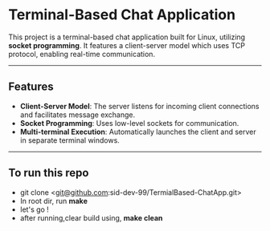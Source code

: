 # Terminal-Based Chat Application

This project is a terminal-based chat application built for Linux, utilizing **socket programming**. It features a client-server model which uses TCP protocol, enabling real-time communication.

---

## Features
- **Client-Server Model**: The server listens for incoming client connections and facilitates message exchange.
- **Socket Programming**: Uses low-level sockets for communication.
- **Multi-terminal Execution**: Automatically launches the client and server in separate terminal windows.

---

## To run this repo 

- git clone <git@github.com:sid-dev-99/TermialBased-ChatApp.git>
- In root dir, run **make**
- let's go !
- after running,clear build using, **make clean**


